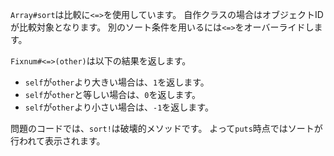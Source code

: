 `Array#sort`は比較に`<=>`を使用しています。
自作クラスの場合はオブジェクトIDが比較対象となります。
別のソート条件を用いるには`<=>`をオーバーライドします。

`Fixnum#<=>(other)`は以下の結果を返します。

- `self`が`other`より大きい場合は、`1`を返します。
- `self`が`other`と等しい場合は、`0`を返します。
- `self`が`other`より小さい場合は、`-1`を返します。

問題のコードでは、`sort!`は破壊的メソッドです。
よって`puts`時点ではソートが行われて表示されます。
